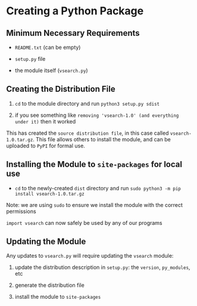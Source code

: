 # Creating a Python Package

## Minimum Necessary Requirements 

* `README.txt` (can be empty)

* `setup.py` file

* the module itself (`vsearch.py`)

## Creating the Distribution File

1) `cd` to the module directory and run `python3 setup.py sdist`

2) if you see something like `removing 'vsearch-1.0' (and everything under it)` then it worked

This has created the `source distribution file`, in this case called `vsearch-1.0.tar.gz`. This file allows others to install the module, and can be uploaded to `PyPI` for formal use. 

## Installing the Module to `site-packages` for local use

* `cd` to the newly-created `dist` directory and run `sudo python3 -m pip install vsearch-1.0.tar.gz`

Note: we are using `sudo` to ensure we install the module with the correct permissions

`import vsearch` can now safely be used by any of our programs

## Updating the Module

Any updates to `vsearch.py` will require updating the `vsearch` module:

1) update the distribution description in `setup.py`: the `version`, `py_modules`, etc

2) generate the distribution file

3) install the module to `site-packages`
